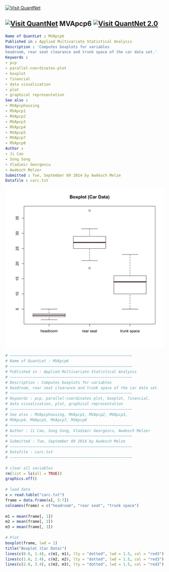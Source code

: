 
[<img src="https://github.com/QuantLet/Styleguide-and-Validation-procedure/blob/master/pictures/banner.png" alt="Visit QuantNet">](http://quantlet.de/index.php?p=info)

## [<img src="https://github.com/QuantLet/Styleguide-and-Validation-procedure/blob/master/pictures/qloqo.png" alt="Visit QuantNet">](http://quantlet.de/) **MVApcp6** [<img src="https://github.com/QuantLet/Styleguide-and-Validation-procedure/blob/master/pictures/QN2.png" width="60" alt="Visit QuantNet 2.0">](http://quantlet.de/d3/ia)

```yaml
Name of QuantLet : MVApcp6
Published in : Applied Multivariate Statistical Analysis
Description : 'Computes boxplots for variables
headroom, rear seat clearance and trunk space of the car data set.'
Keywords :
- pcp
- parallel-coordinates-plot
- boxplot
- financial
- data visualization
- plot
- graphical representation
See also :
- MVApcphousing
- MVApcp1
- MVApcp2
- MVApcp3
- MVApcp4
- MVApcp5
- MVApcp7
- MVApcp8
Author :
- Ji Cao
- Song Song
- Vladimir Georgescu
- Awdesch Melzer
Submitted : Tue, September 09 2014 by Awdesch Melze
Datafile : carc.txt
```

![Picture1](MVApcp6.png)


```r
# −−−−−−−−−−−−−−−−−−−−−−−−−−−−−−−−−−−−−−−−−−−−−−−−−−−−−−
# Name of QuantLet : MVApcp6
# −−−−−−−−−−−−−−−−−−−−−−−−−−−−−−−−−−−−−−−−−−−−−−−−−−−−−−
# Published in : Applied Multivariate Statistical Analysis
# −−−−−−−−−−−−−−−−−−−−−−−−−−−−−−−−−−−−−−−−−−−−−−−−−−−−−−
# Description : Computes boxplots for variables 
# headroom, rear seat clearance and trunk space of the car data set.
# −−−−−−−−−−−−−−−−−−−−−−−−−−−−−−−−−−−−−−−−−−−−−−−−−−−−−−
# Keywords : pcp, parallel-coordinates-plot, boxplot, financial, 
# data visualization, plot, graphical representation
# −−−−−−−−−−−−−−−−−−−−−−−−−−−−−−−−−−−−−−−−−−−−−−−−−−−−−−
# See also : MVApcphousing, MVApcp1, MVApcp2, MVApcp3, 
# MVApcp4, MVApcp5, MVApcp7, MVApcp8
# −−−−−−−−−−−−−−−−−−−−−−−−−−−−−−−−−−−−−−−−−−−−−−−−−−−−−−
# Author : Ji Cao, Song Song, Vladimir Georgescu, Awdesch Melzer
# −−−−−−−−−−−−−−−−−−−−−−−−−−−−−−−−−−−−−−−−−−−−−−−−−−−−−−
# Submitted : Tue, September 09 2014 by Awdesch Melze
# −−−−−−−−−−−−−−−−−−−−−−−−−−−−−−−−−−−−−−−−−−−−−−−−−−−−−−
# Datafile : carc.txt
# −−−−−−−−−−−−−−−−−−−−−−−−−−−−−−−−−−−−−−−−−−−−−−−−−−−−−−

# clear all variables
rm(list = ls(all = TRUE))
graphics.off()

# load data
x = read.table("carc.txt")
frame = data.frame(x[, 5:7])
colnames(frame) = c("headroom", "rear seat", "trunk space")

m1 = mean(frame[, 1])
m2 = mean(frame[, 2])
m3 = mean(frame[, 3])

# Plot
boxplot(frame, lwd = 1)
title("Boxplot (Car Data)")
lines(c(0.6, 1.4), c(m1, m1), lty = "dotted", lwd = 1.5, col = "red3")
lines(c(1.6, 2.4), c(m2, m2), lty = "dotted", lwd = 1.5, col = "red3")
lines(c(2.6, 3.4), c(m3, m3), lty = "dotted", lwd = 1.5, col = "red3") 

```
